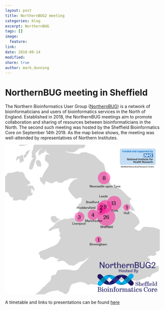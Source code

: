 ```yaml
---
layout: post
title: NorthernBUG2 meeting
categories: blog
excerpt: NorthernBUG
tags: []
image:
  feature:
link:
date: 2018-09-14
modified:
share: true
author: mark_dunning
---
```


# NorthernBUG meeting in Sheffield

The Northern Bioinformatics User Group ([NorthernBUG](https://northernbug.github.io/)) is a network of bioinformaticians and users of bioinformatics services in the North of England. Established in 2018, the NorthernBUG meetings aim to promote collaboration and sharing of resources between bioinformaticians in the North. The second such meeting was hosted by the Sheffield Bioinformatics Core on September 14th 2019. As the map below shows, the meeting was well-attended by representatives of Northern Institutes.


![](/images/Locations-with-NIHR.jpg)

A timetable and links to presentations can be found [here](https://northernbug.github.io/northernbug2)
